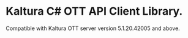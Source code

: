 # Kaltura C# OTT API Client Library.
Compatible with Kaltura OTT server version 5.1.20.42005 and above.
